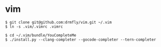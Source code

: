 # vim 

``` shell
$ git clone git@github.com:drmfly/vim.git ~/.vim
$ ln -s .vim/.vimrc .vimrc

```
``` shell
$ cd ~/.vim/bundle/YouCompleteMe
$ ./install.py --clang-completer --gocode-completer --tern-completer
````
